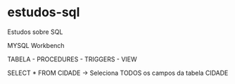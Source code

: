 # estudos-sql
Estudos sobre SQL

MYSQL Workbench

TABELA - PROCEDURES - TRIGGERS - VIEW

SELECT * FROM CIDADE -> Seleciona TODOS os campos da tabela CIDADE
